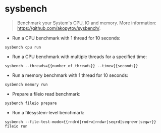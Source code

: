 # sysbench

> Benchmark your System's CPU, IO and memory.
> More information: <https://github.com/akopytov/sysbench/>.

- Run a CPU benchmark with 1 thread for 10 seconds:

`sysbench cpu run`

- Run a CPU benchmark with multiple threads for a specified time:

`sysbench --threads={{number_of_threads}} --time={{seconds}}`

- Run a memory benchmark with 1 thread for 10 seconds:

`sysbench memory run`

- Prepare a fileio read benchmark:

`sysbench fileio prepare`

- Run a filesystem-level benchmark:

`sysbench --file-test-mode={{rndrd|rndrw|rndwr|seqrd|seqrewr|seqwr}} fileio run`
